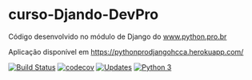 # curso-Djando-DevPro
Código desenvolvido no módulo de Django do www.python.pro.br

Aplicação disponível em https://pythonprodjangohcca.herokuapp.com/

[![Build Status](https://app.travis-ci.com/HenriqueCCdA/cursoDjangoDevPro.svg?branch=main)](https://app.travis-ci.com/HenriqueCCdA/cursoDjangoDevPro)
[![codecov](https://codecov.io/gh/HenriqueCCdA/cursoDjangoDevPro/branch/main/graph/badge.svg?token=BBBZNJBJ1P)](https://codecov.io/gh/HenriqueCCdA/cursoDjangoDevPro)
[![Updates](https://pyup.io/repos/github/HenriqueCCdA/cursoDjangoDevPro/shield.svg)](https://pyup.io/repos/github/HenriqueCCdA/cursoDjangoDevPro/)
[![Python 3](https://pyup.io/repos/github/HenriqueCCdA/cursoDjangoDevPro/python-3-shield.svg)](https://pyup.io/repos/github/HenriqueCCdA/cursoDjangoDevPro/)